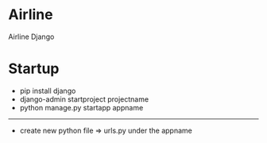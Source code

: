 # Airline
Airline Django 

# Startup
- pip install django
- django-admin startproject projectname
- python manage.py startapp appname

--------------------------------------
- create new python file => urls.py under the appname
